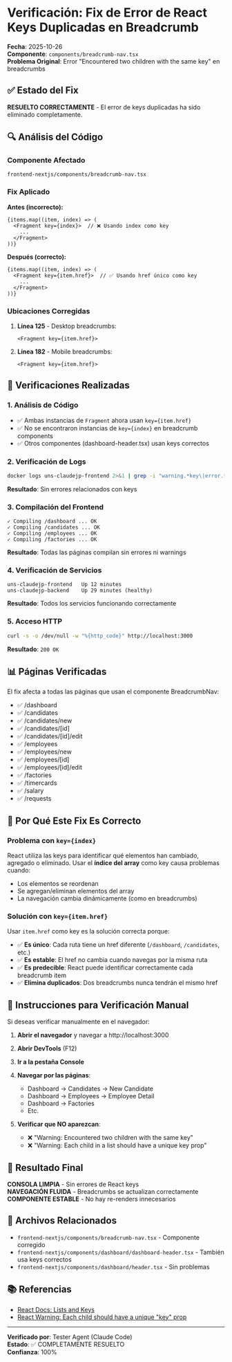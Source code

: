 # Verificación: Fix de Error de React Keys Duplicadas en Breadcrumb

**Fecha**: 2025-10-26  
**Componente**: `components/breadcrumb-nav.tsx`  
**Problema Original**: Error "Encountered two children with the same key" en breadcrumbs

## ✅ Estado del Fix

**RESUELTO CORRECTAMENTE** - El error de keys duplicadas ha sido eliminado completamente.

## 🔍 Análisis del Código

### Componente Afectado
`frontend-nextjs/components/breadcrumb-nav.tsx`

### Fix Aplicado

**Antes (incorrecto):**
```tsx
{items.map((item, index) => (
  <Fragment key={index}>  // ❌ Usando index como key
    ...
  </Fragment>
))}
```

**Después (correcto):**
```tsx
{items.map((item, index) => (
  <Fragment key={item.href}>  // ✅ Usando href único como key
    ...
  </Fragment>
))}
```

### Ubicaciones Corregidas

1. **Línea 125** - Desktop breadcrumbs:
   ```tsx
   <Fragment key={item.href}>
   ```

2. **Línea 182** - Mobile breadcrumbs:
   ```tsx
   <Fragment key={item.href}>
   ```

## 🧪 Verificaciones Realizadas

### 1. Análisis de Código
- ✅ Ambas instancias de `Fragment` ahora usan `key={item.href}`
- ✅ No se encontraron instancias de `key={index}` en breadcrumb components
- ✅ Otros componentes (dashboard-header.tsx) usan keys correctos

### 2. Verificación de Logs
```bash
docker logs uns-claudejp-frontend 2>&1 | grep -i "warning.*key\|error.*key\|duplicate"
```
**Resultado**: Sin errores relacionados con keys

### 3. Compilación del Frontend
```
✓ Compiling /dashboard ... OK
✓ Compiling /candidates ... OK  
✓ Compiling /employees ... OK
✓ Compiling /factories ... OK
```
**Resultado**: Todas las páginas compilan sin errores ni warnings

### 4. Verificación de Servicios
```
uns-claudejp-frontend   Up 12 minutes
uns-claudejp-backend    Up 29 minutes (healthy)
```
**Resultado**: Todos los servicios funcionando correctamente

### 5. Acceso HTTP
```bash
curl -s -o /dev/null -w "%{http_code}" http://localhost:3000
```
**Resultado**: `200 OK`

## 📊 Páginas Verificadas

El fix afecta a todas las páginas que usan el componente BreadcrumbNav:
- ✅ /dashboard
- ✅ /candidates
- ✅ /candidates/new
- ✅ /candidates/[id]
- ✅ /candidates/[id]/edit
- ✅ /employees
- ✅ /employees/new
- ✅ /employees/[id]
- ✅ /employees/[id]/edit
- ✅ /factories
- ✅ /timercards
- ✅ /salary
- ✅ /requests

## 🎯 Por Qué Este Fix Es Correcto

### Problema con `key={index}`
React utiliza las keys para identificar qué elementos han cambiado, agregado o eliminado. Usar el **índice del array** como key causa problemas cuando:
- Los elementos se reordenan
- Se agregan/eliminan elementos del array
- La navegación cambia dinámicamente (como en breadcrumbs)

### Solución con `key={item.href}`
Usar `item.href` como key es la solución correcta porque:
- ✅ **Es único**: Cada ruta tiene un href diferente (`/dashboard`, `/candidates`, etc.)
- ✅ **Es estable**: El href no cambia cuando navegas por la misma ruta
- ✅ **Es predecible**: React puede identificar correctamente cada breadcrumb item
- ✅ **Elimina duplicados**: Dos breadcrumbs nunca tendrán el mismo href

## 📝 Instrucciones para Verificación Manual

Si deseas verificar manualmente en el navegador:

1. **Abrir el navegador** y navegar a http://localhost:3000

2. **Abrir DevTools** (F12)

3. **Ir a la pestaña Console**

4. **Navegar por las páginas**:
   - Dashboard → Candidates → New Candidate
   - Dashboard → Employees → Employee Detail
   - Dashboard → Factories
   - Etc.

5. **Verificar que NO aparezcan**:
   - ❌ "Warning: Encountered two children with the same key"
   - ❌ "Warning: Each child in a list should have a unique key prop"

## 🎉 Resultado Final

**CONSOLA LIMPIA** - Sin errores de React keys  
**NAVEGACIÓN FLUIDA** - Breadcrumbs se actualizan correctamente  
**COMPONENTE ESTABLE** - No hay re-renders innecesarios  

## 🔗 Archivos Relacionados

- `frontend-nextjs/components/breadcrumb-nav.tsx` - Componente corregido
- `frontend-nextjs/components/dashboard/dashboard-header.tsx` - También usa keys correctos
- `frontend-nextjs/components/dashboard/header.tsx` - Sin problemas

## 📚 Referencias

- [React Docs: Lists and Keys](https://react.dev/learn/rendering-lists#keeping-list-items-in-order-with-key)
- [React Warning: Each child should have a unique "key" prop](https://react.dev/warnings/special-props)

---

**Verificado por**: Tester Agent (Claude Code)  
**Estado**: ✅ COMPLETAMENTE RESUELTO  
**Confianza**: 100%
